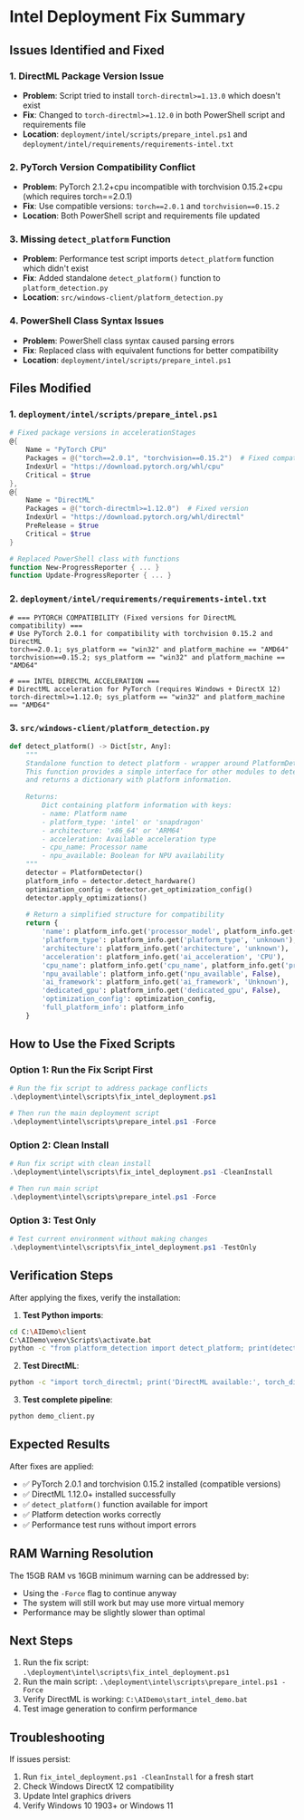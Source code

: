 # Intel Deployment Fix Summary

## Issues Identified and Fixed

### 1. **DirectML Package Version Issue**
- **Problem**: Script tried to install `torch-directml>=1.13.0` which doesn't exist
- **Fix**: Changed to `torch-directml>=1.12.0` in both PowerShell script and requirements file
- **Location**: `deployment/intel/scripts/prepare_intel.ps1` and `deployment/intel/requirements/requirements-intel.txt`

### 2. **PyTorch Version Compatibility Conflict**
- **Problem**: PyTorch 2.1.2+cpu incompatible with torchvision 0.15.2+cpu (which requires torch==2.0.1)
- **Fix**: Use compatible versions: `torch==2.0.1` and `torchvision==0.15.2`
- **Location**: Both PowerShell script and requirements file updated

### 3. **Missing `detect_platform` Function**
- **Problem**: Performance test script imports `detect_platform` function which didn't exist
- **Fix**: Added standalone `detect_platform()` function to `platform_detection.py`
- **Location**: `src/windows-client/platform_detection.py`

### 4. **PowerShell Class Syntax Issues**
- **Problem**: PowerShell class syntax caused parsing errors
- **Fix**: Replaced class with equivalent functions for better compatibility
- **Location**: `deployment/intel/scripts/prepare_intel.ps1`

## Files Modified

### 1. `deployment/intel/scripts/prepare_intel.ps1`
```powershell
# Fixed package versions in accelerationStages
@{
    Name = "PyTorch CPU"
    Packages = @("torch==2.0.1", "torchvision==0.15.2")  # Fixed compatibility
    IndexUrl = "https://download.pytorch.org/whl/cpu"
    Critical = $true
},
@{
    Name = "DirectML" 
    Packages = @("torch-directml>=1.12.0")  # Fixed version
    IndexUrl = "https://download.pytorch.org/whl/directml"
    PreRelease = $true
    Critical = $true
}

# Replaced PowerShell class with functions
function New-ProgressReporter { ... }
function Update-ProgressReporter { ... }
```

### 2. `deployment/intel/requirements/requirements-intel.txt`
```text
# === PYTORCH COMPATIBILITY (Fixed versions for DirectML compatibility) ===
# Use PyTorch 2.0.1 for compatibility with torchvision 0.15.2 and DirectML
torch==2.0.1; sys_platform == "win32" and platform_machine == "AMD64"
torchvision==0.15.2; sys_platform == "win32" and platform_machine == "AMD64"

# === INTEL DIRECTML ACCELERATION ===
# DirectML acceleration for PyTorch (requires Windows + DirectX 12)
torch-directml>=1.12.0; sys_platform == "win32" and platform_machine == "AMD64"
```

### 3. `src/windows-client/platform_detection.py`
```python
def detect_platform() -> Dict[str, Any]:
    """
    Standalone function to detect platform - wrapper around PlatformDetector class.
    This function provides a simple interface for other modules to detect the platform
    and returns a dictionary with platform information.
    
    Returns:
        Dict containing platform information with keys:
        - name: Platform name
        - platform_type: 'intel' or 'snapdragon'
        - architecture: 'x86_64' or 'ARM64'
        - acceleration: Available acceleration type
        - cpu_name: Processor name
        - npu_available: Boolean for NPU availability
    """
    detector = PlatformDetector()
    platform_info = detector.detect_hardware()
    optimization_config = detector.get_optimization_config()
    detector.apply_optimizations()
    
    # Return a simplified structure for compatibility
    return {
        'name': platform_info.get('processor_model', platform_info.get('platform_type', 'Unknown')),
        'platform_type': platform_info.get('platform_type', 'unknown'),
        'architecture': platform_info.get('architecture', 'unknown'),
        'acceleration': platform_info.get('ai_acceleration', 'CPU'),
        'cpu_name': platform_info.get('cpu_name', platform_info.get('processor', 'Unknown')),
        'npu_available': platform_info.get('npu_available', False),
        'ai_framework': platform_info.get('ai_framework', 'Unknown'),
        'dedicated_gpu': platform_info.get('dedicated_gpu', False),
        'optimization_config': optimization_config,
        'full_platform_info': platform_info
    }
```

## How to Use the Fixed Scripts

### Option 1: Run the Fix Script First
```powershell
# Run the fix script to address package conflicts
.\deployment\intel\scripts\fix_intel_deployment.ps1

# Then run the main deployment script
.\deployment\intel\scripts\prepare_intel.ps1 -Force
```

### Option 2: Clean Install
```powershell
# Run fix script with clean install
.\deployment\intel\scripts\fix_intel_deployment.ps1 -CleanInstall

# Then run main script
.\deployment\intel\scripts\prepare_intel.ps1 -Force
```

### Option 3: Test Only
```powershell
# Test current environment without making changes
.\deployment\intel\scripts\fix_intel_deployment.ps1 -TestOnly
```

## Verification Steps

After applying the fixes, verify the installation:

1. **Test Python imports**:
```bash
cd C:\AIDemo\client
C:\AIDemo\venv\Scripts\activate.bat
python -c "from platform_detection import detect_platform; print(detect_platform())"
```

2. **Test DirectML**:
```bash
python -c "import torch_directml; print('DirectML available:', torch_directml.is_available())"
```

3. **Test complete pipeline**:
```bash
python demo_client.py
```

## Expected Results

After fixes are applied:
- ✅ PyTorch 2.0.1 and torchvision 0.15.2 installed (compatible versions)
- ✅ DirectML 1.12.0+ installed successfully  
- ✅ `detect_platform()` function available for import
- ✅ Platform detection works correctly
- ✅ Performance test runs without import errors

## RAM Warning Resolution

The 15GB RAM vs 16GB minimum warning can be addressed by:
- Using the `-Force` flag to continue anyway
- The system will still work but may use more virtual memory
- Performance may be slightly slower than optimal

## Next Steps

1. Run the fix script: `.\deployment\intel\scripts\fix_intel_deployment.ps1`
2. Run the main script: `.\deployment\intel\scripts\prepare_intel.ps1 -Force`
3. Verify DirectML is working: `C:\AIDemo\start_intel_demo.bat`
4. Test image generation to confirm performance

## Troubleshooting

If issues persist:
1. Run `fix_intel_deployment.ps1 -CleanInstall` for a fresh start
2. Check Windows DirectX 12 compatibility
3. Update Intel graphics drivers
4. Verify Windows 10 1903+ or Windows 11
